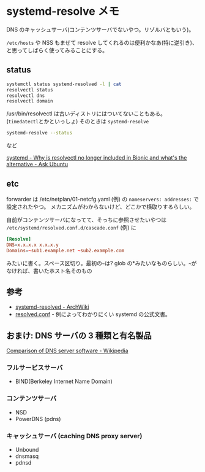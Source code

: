 # systemd-resolve メモ

DNS のキャッシュサーバ(コンテンツサーバでないやつ。リゾルバともいう)。

`/etc/hosts` や NSS もまぜて resolve してくれるのは便利かなあ(特に逆引き)、
と思ってしばらく使ってみることにする。

## status

```sh
systemctl status systemd-resolved -l | cat
resolvectl status
resolvectl dns
resolvectl domain
```

/usr/bin/resolvectl は古いディストリにはついてないこともある。
(`timedatectl`とかといっしょ)
そのときは `systemd-resolve`

```sh
systemd-resolve --status
```

など

[systemd - Why is resolvectl no longer included in Bionic and what's the alternative - Ask Ubuntu](https://askubuntu.com/questions/1149364/why-is-resolvectl-no-longer-included-in-bionic-and-whats-the-alternative)

## etc

forwarder は
/etc/netplan/01-netcfg.yaml (例)
の `nameservers: addresses:` で設定されたやつ。
メカニズムがわからないけど、どこかで横取りするらしい。

自前がコンテンツサーバになってて、そっちに参照させたいやつは
`/etc/systemd/resolved.conf.d/cascade.conf` (例)
に

```conf
[Resolve]
DNS=x.x.x.x x.x.x.y
Domains=~sub1.example.net ~sub2.example.com
```

みたいに書く。スペース区切り。最初の`~`は? glob の\*みたいなものらしい。`~`がなければ、書いたホスト名そのもの

## 参考

- [systemd-resolved - ArchWiki](https://wiki.archlinux.jp/index.php/Systemd-resolved)
- [resolved.conf](https://www.freedesktop.org/software/systemd/man/resolved.conf.html) - 例によってわかりにくい systemd の公式文書。

## おまけ: DNS サーバの 3 種類と有名製品

[Comparison of DNS server software - Wikipedia](https://en.wikipedia.org/wiki/Comparison_of_DNS_server_software)

### フルサービスサーバ

- BIND(Berkeley Internet Name Domain)

### コンテンツサーバ

- NSD
- PowerDNS (pdns)

### キャッシュサーバ (caching DNS proxy server)

- Unbound
- dnsmasq
- pdnsd
